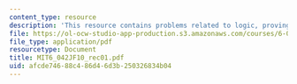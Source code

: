 ```yaml
---
content_type: resource
description: 'This resource contains problems related to logic, proving an implication. '
file: https://ol-ocw-studio-app-production.s3.amazonaws.com/courses/6-042j-mathematics-for-computer-science-fall-2010/afcde74688c486d46d3b250326834b04_MIT6_042JF10_rec01.pdf
file_type: application/pdf
resourcetype: Document
title: MIT6_042JF10_rec01.pdf
uid: afcde746-88c4-86d4-6d3b-250326834b04
---
```

